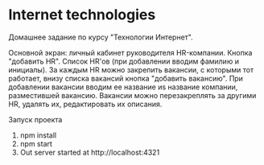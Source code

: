 # Internet technologies

Домашнее задание по курсу "Технологии Интернет".

Основной экран: личный кабинет руководителя HR-компании. 
Кнопка "добавить HR". 
Список HR'ов (при добавлении вводим фамилию и инициалы). 
За каждым HR можно закрепить вакансии, с которыми тот работает, внизу списка вакансий кнопка "добавить вакансию". 
При добавлении вакансии вводим ее название иs название компании, разместившей вакансию. 
Вакансии можно перезакреплять за другими HR, удалять их, редактировать их описания.

Запуск проекта 
1. npm install
2. npm start
3. Out server started at http://localhost:4321